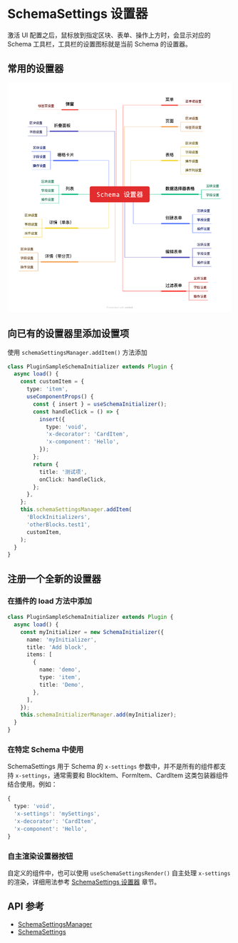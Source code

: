 # SchemaSettings 设置器

激活 UI 配置之后，鼠标放到指定区块、表单、操作上方时，会显示对应的 Schema 工具栏，工具栏的设置图标就是当前 Schema 的设置器。

## 常用的设置器

<img src="./SchemaSettings.png" />

## 向已有的设置器里添加设置项

使用 `schemaSettingsManager.addItem()` 方法添加

```ts
class PluginSampleSchemaInitializer extends Plugin {
  async load() {
    const customItem = {
      type: 'item',
      useComponentProps() {
        const { insert } = useSchemaInitializer();
        const handleClick = () => {
          insert({
            type: 'void',
            'x-decorator': 'CardItem',
            'x-component': 'Hello',
          });
        };
        return {
          title: '测试项',
          onClick: handleClick,
        };
      },
    };
    this.schemaSettingsManager.addItem(
      'BlockInitializers',
      'otherBlocks.test1',
      customItem,
    );
  }
}
```

## 注册一个全新的设置器

### 在插件的 load 方法中添加

```ts
class PluginSampleSchemaInitializer extends Plugin {
  async load() {
    const myInitializer = new SchemaInitializer({
      name: 'myInitializer',
      title: 'Add block',
      items: [
        {
          name: 'demo',
          type: 'item',
          title: 'Demo',
        },
      ],
    });
    this.schemaInitializerManager.add(myInitializer);
  }
}
```

### 在特定 Schema 中使用

SchemaSettings 用于 Schema 的 `x-settings` 参数中，并不是所有的组件都支持 `x-settings`，通常需要和 BlockItem、FormItem、CardItem 这类包装器组件结合使用。例如：

```ts
{
  type: 'void',
  'x-settings': 'mySettings',
  'x-decorator': 'CardItem',
  'x-component': 'Hello',
}
```

### 自主渲染设置器按钮

自定义的组件中，也可以使用 `useSchemaSettingsRender()` 自主处理 `x-settings` 的渲染，详细用法参考 [SchemaSettings 设置器](#) 章节。

## API 参考

- [SchemaSettingsManager](/)
- [SchemaSettings](/)
